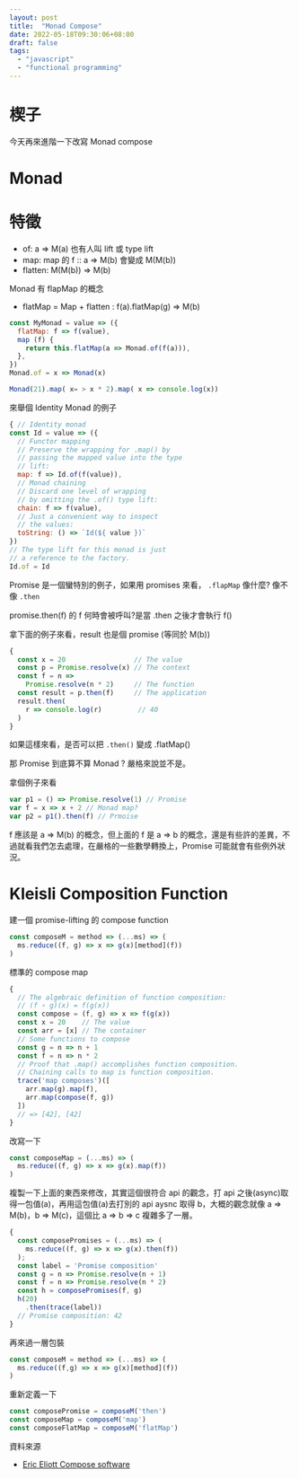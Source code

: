 ```yaml
---
layout: post
title:  "Monad Compose"
date: 2022-05-18T09:30:06+08:00
draft: false
tags: 
  - "javascript"
  - "functional programming"
---
```

# 楔子
今天再來進階一下改寫 Monad compose

# Monad

# 特徵
- of:  a => M(a) 也有人叫 lift 或 type lift
- map: map 的 f :: a => M(b) 會變成 M(M(b))
- flatten: M(M(b)) => M(b)

Monad 有 flapMap 的概念
- flatMap = Map + flatten : f(a).flatMap(g) => M(b)

```javascript
const MyMonad = value => ({
  flatMap: f => f(value),
  map (f) {
    return this.flatMap(a => Monad.of(f(a))),
  },
})
Monad.of = x => Monad(x)

Monad(21).map( x= > x * 2).map( x => console.log(x))
```

來舉個 Identity Monad 的例子

```javascript
{ // Identity monad
const Id = value => ({
  // Functor mapping
  // Preserve the wrapping for .map() by 
  // passing the mapped value into the type
  // lift:
  map: f => Id.of(f(value)),
  // Monad chaining
  // Discard one level of wrapping
  // by omitting the .of() type lift:
  chain: f => f(value),
  // Just a convenient way to inspect
  // the values:
  toString: () => `Id(${ value })`
})
// The type lift for this monad is just
// a reference to the factory.
Id.of = Id
```

Promise 是一個蠻特別的例子，如果用 promises 來看， `.flapMap` 像什麼? 像不像 `.then`

promise.then(f) 的 f 何時會被呼叫?是當 .then 之後才會執行 f()

拿下面的例子來看，result 也是個 promise (等同於 M(b))

```javascript
{
  const x = 20                 // The value
  const p = Promise.resolve(x) // The context
  const f = n => 
    Promise.resolve(n * 2)     // The function
  const result = p.then(f)     // The application
  result.then(
    r => console.log(r)         // 40
  )
}
```

如果這樣來看，是否可以把 `.then()` 變成 .flatMap()

那 Promise 到底算不算 Monad ? 嚴格來說並不是。

拿個例子來看

```javascript
var p1 = () => Promise.resolve(1) // Promise
var f = x => x + 2 // Monad map?
var p2 = p1().then(f) // Prmoise
```

f 應該是 a => M(b) 的概念，但上面的 f 是 a => b 的概念，還是有些許的差異，不過就看我們怎去處理，在嚴格的一些數學轉換上，Promise 可能就會有些例外狀況。

# Kleisli Composition Function
建一個 promise-lifting 的 compose function

```javascript
const composeM = method => (...ms) => (
  ms.reduce((f, g) => x => g(x)[method](f))
)
```

標準的 compose map

```javascript
{
  // The algebraic definition of function composition:
  // (f ∘ g)(x) = f(g(x))
  const compose = (f, g) => x => f(g(x))
  const x = 20    // The value
  const arr = [x] // The container
  // Some functions to compose
  const g = n => n + 1
  const f = n => n * 2
  // Proof that .map() accomplishes function composition.
  // Chaining calls to map is function composition.
  trace('map composes')([
    arr.map(g).map(f),
    arr.map(compose(f, g))
  ])
  // => [42], [42]
}
```

改寫一下

```javascript
const composeMap = (...ms) => (
  ms.reduce((f, g) => x => g(x).map(f))
)
```

複製一下上面的東西來修改，其實這個很符合 api 的觀念，打 api 之後(async)取得一包值(a)，再用這包值(a)去打別的 api aysnc 取得 b，大概的觀念就像 a => M(b)，b => M(c)，這個比 a => b => c 複雜多了一層。

```javascript
{
  const composePromises = (...ms) => (
    ms.reduce((f, g) => x => g(x).then(f))
  );
  const label = 'Promise composition'
  const g = n => Promise.resolve(n + 1)
  const f = n => Promise.resolve(n * 2)
  const h = composePromises(f, g)
  h(20)
    .then(trace(label))
  // Promise composition: 42
}
```

再來過一層包裝

```javascript
const composeM = method => (...ms) => (
  ms.reduce((f,g) => x => g(x)[method](f))
)
```

重新定義一下

```javascript
const composePromise = composeM('then')
const composeMap = composeM('map')
const composeFlatMap = composeM('flatMap')
```


資料來源
- [Eric Eliott Compose software](https://medium.com/javascript-scene/javascript-monads-made-simple-7856be57bfe8)

